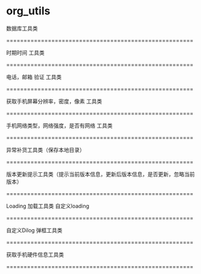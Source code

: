 org_utils
============================================================================================================

数据库工具类


======================================================


时期时间 工具类
 

======================================================


电话，邮箱 验证 工具类


======================================================


获取手机屏幕分辨率，密度，像素 工具类


======================================================


手机网络类型，网络强度，是否有网络 工具类


======================================================


异常补货工具类（保存本地目录）

======================================================

版本更新提示工具类（提示当前版本信息，更新后版本信息，是否更新，忽略当前版本）


======================================================

Loading 加载工具类 自定义loading

======================================================

自定义Dilog 弹框工具类


======================================================


获取手机硬件信息工具类


======================================================




























































